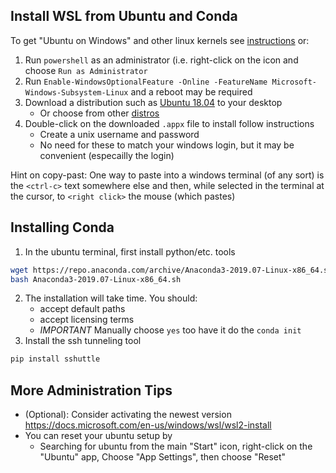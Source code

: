 ## Install WSL from Ubuntu and Conda

To get "Ubuntu on Windows" and other linux kernels see [instructions](https://docs.microsoft.com/en-us/windows/wsl/install-win10) or:
1. Run `powershell` as an administrator (i.e. right-click on the icon and choose `Run as Administrator`
2. Run `Enable-WindowsOptionalFeature -Online -FeatureName Microsoft-Windows-Subsystem-Linux`   and a reboot may be required
3. Download a distribution such as [Ubuntu 18.04](https://aka.ms/wsl-ubuntu-1804) to your desktop
    - Or choose from other [distros](https://docs.microsoft.com/en-us/windows/wsl/install-manual#downloading-distros)
5. Double-click on the downloaded `.appx` file to install follow instructions
    - Create a unix username and password
    - No need for these to match your windows login, but it may be convenient (especailly the login)

Hint on copy-past:  One way to paste into a windows terminal (of any sort) is the `<ctrl-c>` text somewhere else and then, while selected in the terminal at the cursor, to `<right click>` the mouse (which pastes)

## Installing Conda
1. In the ubuntu terminal, first install python/etc. tools
```bash
wget https://repo.anaconda.com/archive/Anaconda3-2019.07-Linux-x86_64.sh
bash Anaconda3-2019.07-Linux-x86_64.sh
```
2. The installation will take time.  You should:
   - accept default paths
   - accept licensing terms
   - *IMPORTANT* Manually choose `yes` too have it do the `conda init` 
3. Install the ssh tunneling tool
```bash
pip install sshuttle
```

## More Administration Tips
- (Optional): Consider activating the newest version https://docs.microsoft.com/en-us/windows/wsl/wsl2-install
- You can reset your ubuntu setup by
  - Searching for ubuntu from the main "Start" icon, right-click on the "Ubuntu" app, Choose "App Settings", then choose "Reset"
